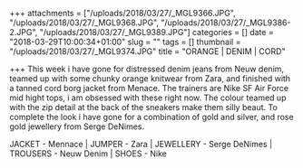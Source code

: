 +++
attachments = ["/uploads/2018/03/27/_MGL9366.JPG", "/uploads/2018/03/27/_MGL9368.JPG", "/uploads/2018/03/27/_MGL9386-2.JPG", "/uploads/2018/03/27/_MGL9389.JPG"]
categories = []
date = "2018-03-29T10:00:34+01:00"
slug = ""
tags = []
thumbnail = "/uploads/2018/03/27/_MGL9374.JPG"
title = "ORANGE | DENIM | CORD"

+++
This week i have gone for distressed denim jeans from Neuw denim, teamed up with some chunky orange knitwear from Zara, and finished with a tanned cord borg jacket from Menace. The trainers are Nike SF Air Force mid hight tops, i am obsessed with these right now. The colour teamed up with the zip detail at the back of the sneakers make them silly beaut. To complete the look i have gone for a combination of gold and silver, and rose gold jewellery from Serge DeNimes.

JACKET - Mennace | JUMPER - Zara | JEWELLERY - Serge DeNimes | TROUSERS - Neuw Denim | SHOES - Nike 
